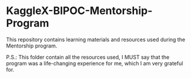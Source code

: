 # KaggleX-BIPOC-Mentorship-Program
This repository contains learning materials and resources used during the Mentorship program.


P.S.: This folder contain all the resources used, I MUST say that the program was a life-changing experience for me, which I am very grateful for.
